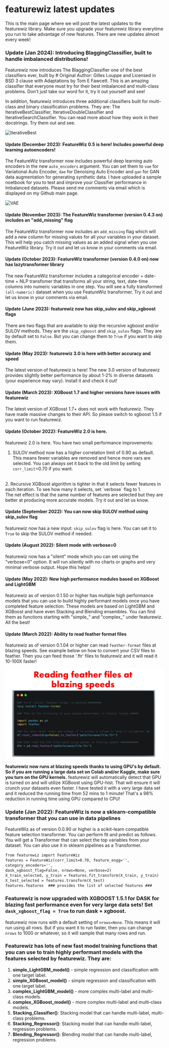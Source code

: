 # featurewiz latest updates
This is the main page where we will post the latest updates to the featurewiz library. Make sure you upgrade your featurewiz library everytime you run to take advantage of new features. There are new updates almost every week!

### Update (Jan 2024): Introducing BlaggingClassifier, built to handle imbalanced distributions! 
Featurewiz now introduces The BlaggingClassifier one of the best classifiers ever, built by # Original Author: Gilles Louppe and Licensed in BSD 3 clause with Adaptations by Tom E Fawcett. This is an amazing classifier that everyone must try for their best imbalanced and multi-class problems. Don't just take our word for it, try it out yourself and see!

In addition, featurewiz introduces three additional classifiers built for multi-class and binary classification problems. They are: The IterativeBestClassifier, IterativeDoubleClassifier and IterativeSearchClassifier. You can read more about how they work in their docstrings. Try them out and see.

![IterativeBest](https://i.ibb.co/R2w7WR6/Iterative-Best-Design.png)

#### Update (December 2023): FeatureWiz 0.5 is here! Includes powerful deep learning autoencoders!
The FeatureWiz transformer now includes powerful deep learning auto encoders in the new `auto_encoders` argument. You can set them to `vae` for Variational Auto Encoder, `dae` for Denoising Auto Encoder and `gan` for GAN data augmentation for generating synthetic data. I have uploaded a sample noetbook for you to test and improve your Classifier performance in Imbalanced datasets. Please send me comments via email which is displayed on my Github main page.

![VAE](https://i.ibb.co/sJsKphR/VAE-model-flowchart.png)

#### Update (November 2023): The FeatureWiz transformer (version 0.4.3 on) includes an "add_missing" flag
The FeatureWiz transformer now includes an `add_missing` flag which will add a new column for missing values for all your variables in your dataset. This will help you catch missing values as an added signal when you use FeatureWiz library. Try it out and let us know in your comments via email.


#### Update (October 2023): FeatureWiz transformer (version 0.4.0 on) now has lazytransformer library
The new FeatureWiz transformer includes a categorical encoder + date-time + NLP transfomer that transforms all your string, text, date-time columns into numeric variables in one step. You will see a fully transformed `(all-numeric)` dataset when you use FeatureWiz transformer. Try it out and let us know in your comments via email.

#### Update (June 2023): featurewiz now has skip_sulov and skip_xgboost flags

There are two flags that are available to skip the recursive xgboost and/or SULOV methods. They are the `skip_xgboost` and `skip_sulov` flags. They are by default set to `False`. But you can change them to `True` if you want to skip them.

#### Update (May 2023): featurewiz 3.0 is here with better accuracy and speed

The latest version of featurewiz is here!</li> The new 3.0 version of featurewiz provides slightly better performance by about 1-2% in diverse datasets (your experience may vary). Install it and check it out!


#### Update (March 2023): XGBoost 1.7 and higher versions have issues with featurewiz

The latest version of XGBoost 1.7+ does not work with featurewiz. They have made massive changes to their API. So please switch to xgboost 1.5 if you want to run featurewiz.

#### Update (October 2022): FeatureWiz 2.0 is here. 
featurewiz 2.0 is here. You have two small performance improvements:
1. SULOV method now has a higher correlation limit of 0.90 as default. This means fewer variables are removed and hence more vars are selected. You can always set it back to the old limit by setting `corr_limit`=0.70 if you want.
<br>
2. Recursive XGBoost algorithm is tighter in that it selects fewer features in each iteration. To see how many it selects, set `verbose` flag to 1. <br>
The net effect is that the same number of features are selected but they are better at producing more accurate models. Try it out and let us know. 

#### Update (September 2022): You can now skip SULOV method using skip_sulov flag
featurewiz now has a new input: `skip_sulov` flag is here. You can set it to `True` to skip the SULOV method if needed.

#### Update (August 2022): Silent mode with verbose=0
featurewiz now has a "silent" mode which you can set using the "verbose=0" option. It will run silently with no charts or graphs and very minimal verbose output. Hope this helps!<br>

#### Update (May 2022): New high performance modules based on XGBoost and LightGBM
featurewiz as of version 0.1.50 or higher has multiple high performance models that you can use to build highly performant models once you have completed feature selection. These models are based on LightGBM and XGBoost and have even Stacking and Blending ensembles. You can find them as functions starting with "simple_" and "complex_" under featurewiz. All the best!<br>

#### Update (March 2022): Ability to read feather format files
featurewiz as of version 0.1.04 or higher can read `feather-format` files at blazing speeds. See example below on how to convert your CSV files to feather. Then you can feed those '.ftr' files to featurewiz and it will read it 10-100X faster!<br>


![feather_example](./images/feather_example.jpg)

<b>featurewiz now runs at blazing speeds thanks to using GPU's by default. So if you are running a large data set on Colab and/or Kaggle, make sure you turn on the GPU kernels.</b> featurewiz will automatically detect that GPU is turned on and will utilize XGBoost using GPU-hist. That will ensure it will crunch your datasets even faster. I have tested it with a very large data set and it reduced the running time from 52 mins to 1 minute! That's a 98% reduction in running time using GPU compared to CPU!<br>

### Update (Jan 2022): FeatureWiz is now a sklearn-compatible transformer that you can use in data pipelines
FeatureWiz as of version 0.0.90 or higher is a scikit-learn compatible feature selection transformer. You can perform fit and predict as follows. You will get a Transformer that can select the top variables from your dataset. You can also use it in sklearn pipelines as a Transformer.

```
from featurewiz import FeatureWiz
features = FeatureWiz(corr_limit=0.70, feature_engg='', category_encoders='', 
dask_xgboost_flag=False, nrows=None, verbose=2)
X_train_selected, y_train = features.fit_transform(X_train, y_train)
X_test_selected = features.transform(X_test)
features.features  ### provides the list of selected features ###
```

### Featurewiz is now upgraded with XGBOOST 1.5.1 for DASK for blazing fast performance even for very large data sets! Set `dask_xgboost_flag = True` to run dask + xgboost.
featurewiz now runs with a default setting of `nrows=None`. This means it will run using all rows. But if you want it to run faster, then you can change `nrows` to 1000 or whatever, so it will sample that many rows and run.

### Featurewiz has lots of new fast model training functions that you can use to train highly performant models with the features selected by featurewiz. They are:
1. <b>simple_LightGBM_model()</b> - simple regression and classification with one target label.<br>
2. <b>simple_XGBoost_model()</b> - simple regression and classification with one target label.<br>
3. <b>complex_LightGBM_model()</b> - more complex multi-label and multi-class models.<br>
4. <b>complex_XGBoost_model()</b> - more complex multi-label and multi-class models.<br>
5. <b>Stacking_Classifier()</b>: Stacking model that can handle multi-label, multi-class problems.<br>
6. <b>Stacking_Regressor()</b>: Stacking model that can handle multi-label, regression problems.<br>
7. <b>Blending_Regressor()</b>: Blending model that can handle multi-label, regression problems.<br>


